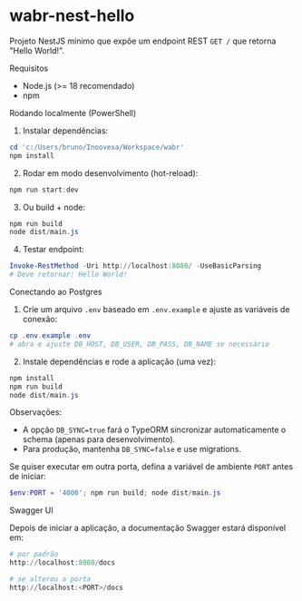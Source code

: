 # wabr-nest-hello

Projeto NestJS mínimo que expõe um endpoint REST `GET /` que retorna "Hello World!".

Requisitos
- Node.js (>= 18 recomendado)
- npm

Rodando localmente (PowerShell)

1. Instalar dependências:

```powershell
cd 'c:/Users/bruno/Inoovexa/Workspace/wabr'
npm install
```

2. Rodar em modo desenvolvimento (hot-reload):

```powershell
npm run start:dev
```

3. Ou build + node:

```powershell
npm run build
node dist/main.js
```

4. Testar endpoint:

```powershell
Invoke-RestMethod -Uri http://localhost:8080/ -UseBasicParsing
# Deve retornar: Hello World!
```

Conectando ao Postgres

1. Crie um arquivo `.env` baseado em `.env.example` e ajuste as variáveis de conexão:

```powershell
cp .env.example .env
# abra e ajuste DB_HOST, DB_USER, DB_PASS, DB_NAME se necessário
```

2. Instale dependências e rode a aplicação (uma vez):

```powershell
npm install
npm run build
node dist/main.js
```

Observações:
- A opção `DB_SYNC=true` fará o TypeORM sincronizar automaticamente o schema (apenas para desenvolvimento).
- Para produção, mantenha `DB_SYNC=false` e use migrations.

Se quiser executar em outra porta, defina a variável de ambiente `PORT` antes de iniciar:

```powershell
$env:PORT = '4000'; npm run build; node dist/main.js
```

Swagger UI

Depois de iniciar a aplicação, a documentação Swagger estará disponível em:

```powershell
# por padrão
http://localhost:8080/docs

# se alterou a porta
http://localhost:<PORT>/docs
```
